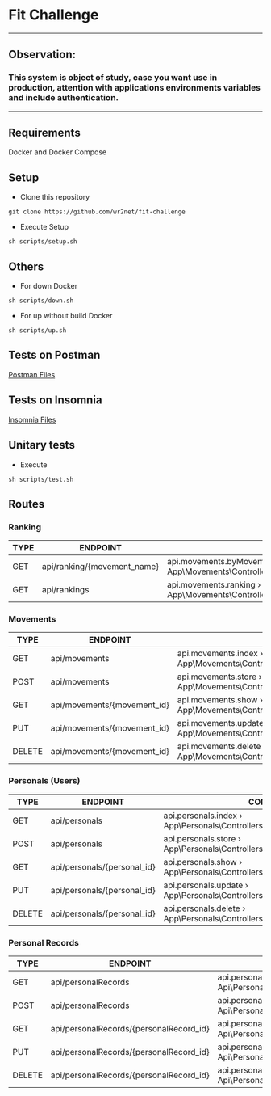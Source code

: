 # Fit Challenge

-----
## Observation:
### This system is object of study, case you want use in production, attention with applications environments variables and include authentication.

-----

## Requirements
Docker and Docker Compose

## Setup
- Clone this repository

`git clone https://github.com/wr2net/fit-challenge`
- Execute Setup

`sh scripts/setup.sh`

## Others
- For down Docker

`sh scripts/down.sh`
- For up without build Docker

`sh scripts/up.sh`

## Tests on Postman
[Postman Files](postman/README.md)

## Tests on Insomnia
[Insomnia Files](insomnia/README.md)

## Unitary tests
- Execute

`sh scripts/test.sh`

## Routes

### Ranking
TYPE | ENDPOINT                    | CONTROLLER
-----|-----------------------------|-------
GET | api/ranking/{movement_name} | api.movements.byMovement › App\Movements\Controllers\Api\MovementController@byMovement
GET | api/rankings | api.movements.ranking › App\Movements\Controllers\Api\MovementController@ranking


### Movements
TYPE | ENDPOINT                    | CONTROLLER
-----|-----------------------------|-------
GET | api/movements               | api.movements.index › App\Movements\Controllers\Api\MovementController@index
POST | api/movements               | api.movements.store › App\Movements\Controllers\Api\MovementController@store
GET | api/movements/{movement_id} | api.movements.show › App\Movements\Controllers\Api\MovementController@show
PUT | api/movements/{movement_id} | api.movements.update › App\Movements\Controllers\Api\MovementController@update
DELETE | api/movements/{movement_id} | api.movements.delete › App\Movements\Controllers\Api\MovementController@destroy

### Personals (Users)
TYPE | ENDPOINT                    | CONTROLLER
-----|-----------------------------|-------
GET | api/personals | api.personals.index › App\Personals\Controllers\Api\PersonalController@index
POST | api/personals | api.personals.store › App\Personals\Controllers\Api\PersonalController@store
GET | api/personals/{personal_id} | api.personals.show › App\Personals\Controllers\Api\PersonalController@show
PUT | api/personals/{personal_id} | api.personals.update › App\Personals\Controllers\Api\PersonalController@update
DELETE | api/personals/{personal_id} | api.personals.delete › App\Personals\Controllers\Api\PersonalController@destroy

### Personal Records
TYPE | ENDPOINT                    | CONTROLLER
-----|-----------------------------|-------
GET | api/personalRecords                     | api.personalRecords.index › Api\PersonalRecordController@index
POST | api/personalRecords                     | api.personalRecords.store › Api\PersonalRecordController@store
GET | api/personalRecords/{personalRecord_id} | api.personalRecords.show › Api\PersonalRecordController@show
PUT | api/personalRecords/{personalRecord_id} | api.personalRecords.update › Api\PersonalRecordController@update
DELETE | api/personalRecords/{personalRecord_id} | api.personalRecords.delete › Api\PersonalRecordController@destroy


